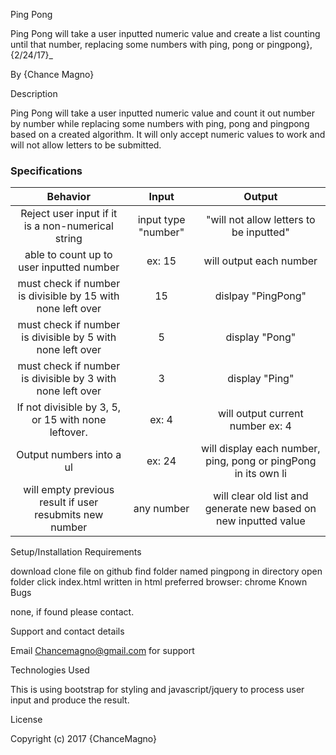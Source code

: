Ping Pong

Ping Pong will take a user inputted numeric value and create a list counting until that number, replacing some numbers with ping, pong or pingpong}, {2/24/17}_

By {Chance Magno}

Description

Ping Pong will take a user inputted numeric value and count it out number by number while replacing some numbers with ping, pong and pingpong based on a created algorithm. It will only accept numeric values to work and will not allow letters to be submitted.

### Specifications

|Behavior|Input|Output|
|:---:|:---:|:---:|
|Reject user input if it is a non-numerical string|input type "number"|"will not allow letters to be inputted"|
|able to count up to user inputted number|ex: 15|will output each number|
|must check if number is divisible by 15 with none left over|15|dislpay "PingPong"|
|must check if number is divisible by 5 with none left over|5|display "Pong"|
|must check if number is divisible by 3 with none left over|3|display "Ping"|
|If not divisible by 3, 5, or 15 with none leftover.|ex: 4|will output current number ex: 4|
|Output numbers into a ul|ex: 24|will display each number, ping, pong or pingPong in its own li|
|will empty previous result if user resubmits new number|any number|will clear old list and generate new based on new inputted value|

Setup/Installation Requirements

download clone file on github
find folder named pingpong in directory
open folder
click index.html
written in html preferred browser: chrome
Known Bugs

none, if found please contact.

Support and contact details

Email Chancemagno@gmail.com for support

Technologies Used

This is using bootstrap for styling and javascript/jquery to process user input and produce the result.

License

Copyright (c) 2017 {ChanceMagno}
